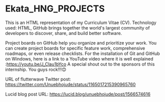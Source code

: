 # Ekata_HNG_PROJECTS
This is an HTML representation of my Curriculum Vitae (CV).
Technology used: HTML,
GitHub brings together the world's largest community of developers to discover, share, and build better software.




Project boards on GitHub help you organize and prioritize your work. You can create project boards for specific feature work, comprehensive roadmaps, or even release checklists.
For the installation of Git and GitHub on Windows, here is a link to a YouTube video where it is well explained :https://youtu.be/J_Clau1bYco 
A special shout out to the sponsors of this internship. You guys rock!!!😊



URL of flutterwave Twitter post:
https://twitter.com/Unuebhojude/status/1165017215390965760

Lucid blog post URL:
https://lucid.blog/unuebhojude/post/1566574616

